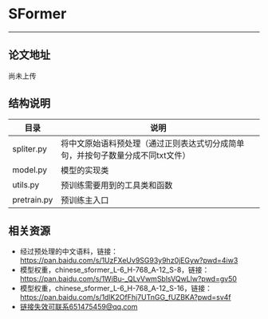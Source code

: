 # SFormer

------------

## 论文地址

尚未上传

## 结构说明

| 目录        | 说明                                                         |
| ----------- | ------------------------------------------------------------ |
| spliter.py  | 将中文原始语料预处理（通过正则表达式切分成简单句，并按句子数量分成不同txt文件） |
| model.py    | 模型的实现类                                                 |
| utils.py    | 预训练需要用到的工具类和函数                                 |
| pretrain.py | 预训练主入口                                                 |

## 相关资源

- 经过预处理的中文语料，链接：https://pan.baidu.com/s/1UzFXeUv9SG93y9hz0jEGyw?pwd=4iw3 
- 模型权重，chinese_sformer_L-6_H-768_A-12_S-8，链接：https://pan.baidu.com/s/1WiBu-_QLvVwmSblsVQwLlw?pwd=gv50 
- 模型权重，chinese_sformer_L-6_H-768_A-12_S-16，链接：https://pan.baidu.com/s/1dlK2OfFhj7UTnGG_fUZBKA?pwd=sv4f 
- 链接失效可联系651475459@qq.com